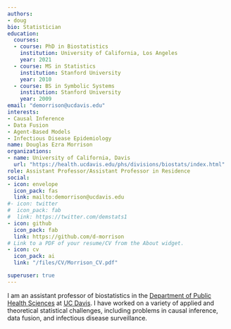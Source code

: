 ```yaml
---
authors:
- doug
bio: Statistician 
education:
  courses:
  - course: PhD in Biostatistics
    institution: University of California, Los Angeles
    year: 2021
  - course: MS in Statistics
    institution: Stanford University
    year: 2010
  - course: BS in Symbolic Systems
    institution: Stanford University
    year: 2009
email: "demorrison@ucdavis.edu"
interests:
- Causal Inference 
- Data Fusion
- Agent-Based Models
- Infectious Disease Epidemiology
name: Douglas Ezra Morrison
organizations:
- name: University of California, Davis
  url: "https://health.ucdavis.edu/phs/divisions/biostats/index.html"
role: Assistant Professor/Assistant Professor in Residence
social:
- icon: envelope
  icon_pack: fas
  link: mailto:demorrison@ucdavis.edu
#- icon: twitter
#  icon_pack: fab
#  link: https://twitter.com/demstats1
- icon: github
  icon_pack: fab
  link: https://github.com/d-morrison
# Link to a PDF of your resume/CV from the About widget.
- icon: cv
  icon_pack: ai
  link: "/files/CV/Morrison_CV.pdf"

superuser: true
---
```


I am an assistant professor of biostatistics in the [Department of Public Health Sciences][link1] at [UC Davis][link2]. I have worked on a variety of applied and theoretical statistical challenges, including problems in causal inference, data fusion, and infectious disease surveillance.

[link1]: https://health.ucdavis.edu/phs/divisions/biostats/index.html "UC Davis Public Health Sciences: Division of Biostatistics"
[link2]: https://www.ucdavis.edu/ "UC Davis"
